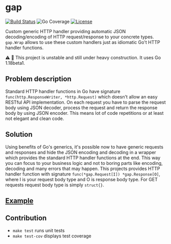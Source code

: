# gap

[![Build Status](https://github.com/ectobit/gap/workflows/check/badge.svg)](https://github.com/ectobit/gap/actions)
![Go Coverage](https://img.shields.io/badge/coverage-86.4%25-brightgreen?style=flat&logo=go)
[![License](https://img.shields.io/badge/license-BSD--2--Clause--Patent-orange.svg)](https://github.com/ectobit/gap/blob/main/LICENSE)

Custom generic HTTP handler providing automatic JSON decoding/encoding of HTTP request/response to your concrete types. `gap.Wrap` allows to use these custom handlers just as idiomatic Go't HTTP handler functions.

:warning: :construction: This project is unstable and still under heavy construction. It uses Go 1.18beta1.

## Problem description

Standard HTTP handler functions in Go have signature `func(http.ResponseWriter, *http.Request)` which doesn't allow an easy RESTful API implementation. On each request you have to parse the request body using JSON decoder, process the request and return the response body by using JSON encoder. This means lot of code repetitions or at least not elegant and clean code.

## Solution

Using benefits of Go's generics, it's possible now to have generic requests and responses and hide the JSON encoding and decoding in a wrapper which provides the standard HTTP handler functions at the end. This way you can focus to your business logic and not to boring parts like encoding, decoding and many errors that may happen. This projects provides HTTP handler function with signature `func(*gap.Request[I]) *gap.Response[O]`, where I is your request body type and O is response body type. For GET requests request body type is simply `struct{}`.

## [Example](example_test.go)

## Contribution

- `make test` runs unit tests
- `make test-cov` displays test coverage
